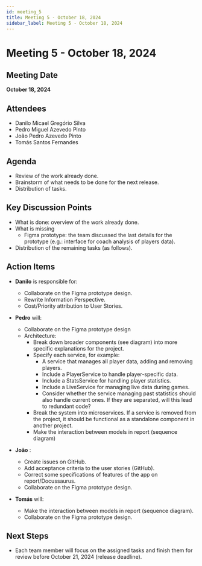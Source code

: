```yaml
---
id: meeting_5
title: Meeting 5 - October 18, 2024
sidebar_label: Meeting 5 - October 18, 2024
---
```


# Meeting 5 - October 18, 2024

## Meeting Date
**October 18, 2024**

## Attendees
- Danilo Micael Gregório Silva
- Pedro Miguel Azevedo Pinto
- João Pedro Azevedo Pinto
- Tomás Santos Fernandes

## Agenda
- Review of the work already done.  
- Brainstorm of what needs to be done for the next release. 
- Distribution of tasks. 

## Key Discussion Points
- What is done: overview of the work already done.
- What is missing
    - Figma prototype: the team discussed the last details for the prototype (e.g.: interface for coach analysis of players data).
- Distribution of the remaining tasks (as follows). 

## Action Items
- **Danilo** is responsible for: 
  - Collaborate on the Figma prototype design.   
  - Rewrite Information Perspective.   
  - Cost/Priority attribution to User Stories.

- **Pedro** will:
  - Collaborate on the Figma prototype design  
  - Architecture:  
    - Break down broader components (see diagram) into more specific explanations for the project.   
    - Specify each service, for example:   
        - A service that manages all player data, adding and removing players.  
        - Include a PlayerService to handle player-specific data.  
        - Include a StatsService for handling player statistics.  
        - Include a LiveService for managing live data during games.  
        - Consider whether the service managing past statistics should also handle current ones. If they are separated, will this lead to redundant code?  
    - Break the system into microservices. If a service is removed from the project, it should be functional as a standalone component in another project. 
    - Make the interaction between models in report (sequence diagram)   

- **João** : 
  - Create issues on GitHub.
  - Add acceptance criteria to the user stories (GitHub).
  - Correct some specifications of features of the app on report/Docussaurus.
  - Collaborate on the Figma prototype design.

- **Tomás** will:  
  - Make the interaction between models in report (sequence diagram). 
  - Collaborate on the Figma prototype design.

## Next Steps
- Each team member will focus on the assigned tasks and finish them for review before October 21, 2024 (release deadline).

